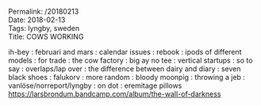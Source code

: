 Permalink: /20180213  
Date: 2018-02-13  
Tags: lyngby, sweden  
Title: COWS WORKING  
  
ih-bey : februari and mars : calendar issues : rebook : ipods of different models : for trade : the cow factory : big ay no tee : vertical startups : so to say : overlaps/lap over : the difference between dairy and diary : seven black shoes : falukorv : more random : bloody moonpig : throwing a jeb : vanlöse/norreport/lyngby : on dot : eremitage pillows
<https://larsbrondum.bandcamp.com/album/the-wall-of-darkness>  

